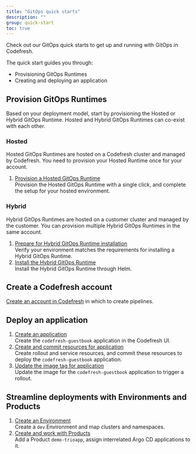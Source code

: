 ```yaml
---
title: "GitOps quick starts"
description: ""
group: quick-start
toc: true
---
```


Check out our GitOps quick starts to get up and running with GitOps in Codefresh.  

The quick start guides you through:
* Provisioning GitOps Runtimes
* Creating and deploying an application


## Provision GitOps Runtimes
Based on your deployment model, start by provisioning the Hosted or Hybrid GitOps Runtime. Hosted and Hybrid GitOps Runtimes can co-exist with each other.


### Hosted 
Hosted GitOps Runtimes are hosted on a Codefresh cluster and managed by Codefresh. You need to provision your Hosted Runtime once for your account.  

1. [Provision a Hosted GitOps Runtime]({{site.baseurl}}/docs/quick-start/gitops-quick-start/install-hosted/)  
  Provision the Hosted GitOps Runtime with a single click, and complete the setup for your hosted environment.  



### Hybrid
Hybrid GitOps Runtimes are hosted on a customer cluster and managed by the customer. You can provision multiple Hybrid GitOps Runtimes in the same account.  

1. [Prepare for Hybrid GitOps Runtime installation]({{site.baseurl}}/docs/quick-start/gitops-quick-start/verify-requirements/)  
  Verify your environment matches the requirements for installing a Hybrid GitOps Runtime.
1. [Install the Hybrid GitOps Runtime]({{site.baseurl}}/docs/quick-start/gitops-quick-start/runtime/)  
  Install the Hybrid GitOps Runtime through Helm.

## Create a Codefresh account
[Create an account in Codefresh]({{site.baseurl}}/docs/quick-start/create-codefresh-account/) in which to create pipelines.


## Deploy an application

1. [Create an application]({{site.baseurl}}/docs/quick-start/gitops-quick-start/create-app-ui/)  
  Create the `codefresh-guestbook` application in the Codefresh UI.
1. [Create and commit resources for application]({{site.baseurl}}/docs/quick-start/gitops-quick-start/create-app-specs/)  
  Create rollout and service resources, and commit these resources to deploy the `codefresh-guestbook` application.
1. [Update the image tag for application]({{site.baseurl}}/docs/quick-start/gitops-quick-start/create-rollout/)  
  Update the image for the `codefresh-guestbook` application to trigger a rollout.


## Streamline deployments with Environments and Products
1. [Create an Environment]({{site.baseurl}}/docs/quick-start/gitops-quick-start/gitops-products/#create-an-environment)  
  Create a `dev` Environment and map clusters and namespaces.
1. [Create and work with Products]({{site.baseurl}}/docs/quick-start/gitops-quick-start/gitops-products/#create--work-with-products)  
  Add a Product `demo-trioapp`, assign interrelated Argo CD applications to it.